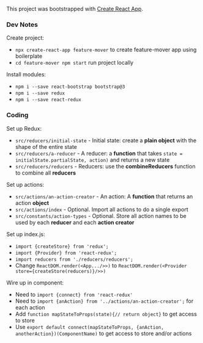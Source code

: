 This project was bootstrapped with [Create React App](https://github.com/facebookincubator/create-react-app).

### Dev Notes

Create project:
- `npx create-react-app feature-mover` to create feature-mover app using boilerplate
- `cd feature-mover npm start` run project locally

Install modules:
- `npm i --save react-bootstrap bootstrap@3`
- `npm i --save redux`
- `npm i --save react-redux`

### Coding 

Set up Redux: 
- `src/reducers/initial-state` - Initial state: create a **plain object** with the shape of the entire state 
- `src/reducers/a-reducer` - A reducer: a **function** that takes `state = initialState.partialState, action)` and returns a new state
- `src/reducers/reducers` - Reducers: use the **combineReducers** function to combine all **reducers**

Set up actions:
- `src/actions/an-action-creator` - An action: A **function** that returns an action **object** 
- `src/actions/index` - Optional. Import all actions to do a single export
- `src/constants/action-types` - Optional. Store all action names to be used by each **reducer** and each **action creator**

Set up index.js:
- `import {createStore} from 'redux';`
- `import {Provider} from 'react-redux';`
- `import reducers from './reducers/reducers';`
- Change `ReactDOM.render(<App.../>>)` to `ReactDOM.render(<Provider store={createStore(reducers)}/>>)` 

Wire up in component: 
- Need to `import {connect} from 'react-redux'`
- Need to `import {anAction} from '../actions/an-action-creator';` for each action
- Add `function mapStateToProps(state){// return object}` to get access to store
- Use `export default connect(mapStateToProps, {anAction, anotherAction})(ComponentName)` to get access to store and/or actions



